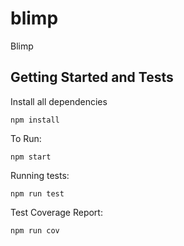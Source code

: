 # blimp
Blimp

## Getting Started and Tests

Install all dependencies

```
npm install
```

To Run:

```
npm start
```

Running tests:

```
npm run test
```

Test Coverage Report:

```
npm run cov
```
